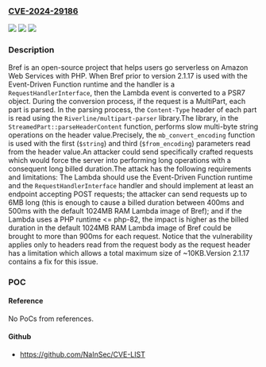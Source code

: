 ### [CVE-2024-29186](https://cve.mitre.org/cgi-bin/cvename.cgi?name=CVE-2024-29186)
![](https://img.shields.io/static/v1?label=Product&message=bref&color=blue)
![](https://img.shields.io/static/v1?label=Version&message=%3D%20%3C%202.1.17%20&color=brighgreen)
![](https://img.shields.io/static/v1?label=Vulnerability&message=CWE-400%3A%20Uncontrolled%20Resource%20Consumption&color=brighgreen)

### Description

Bref is an open-source project that helps users go serverless on Amazon Web Services with PHP. When Bref prior to version 2.1.17 is used with the Event-Driven Function runtime and the handler is a `RequestHandlerInterface`, then the Lambda event is converted to a PSR7 object. During the conversion process, if the request is a MultiPart, each part is parsed. In the parsing process, the `Content-Type` header of each part is read using the `Riverline/multipart-parser` library.The library, in the `StreamedPart::parseHeaderContent` function, performs slow multi-byte string operations on the header value.Precisely, the `mb_convert_encoding` function is used with the first (`$string`) and third (`$from_encoding`) parameters read from the header value.An attacker could send specifically crafted requests which would force the server into performing long operations with a consequent long billed duration.The attack has the following requirements and limitations: The Lambda should use the Event-Driven Function runtime and the `RequestHandlerInterface` handler and should implement at least an endpoint accepting POST requests; the attacker can send requests up to 6MB long (this is enough to cause a billed duration between 400ms and 500ms with the default 1024MB RAM Lambda image of Bref); and if the Lambda uses a PHP runtime <= php-82, the impact is higher as the billed duration in the default 1024MB RAM Lambda image of Bref could be brought to more than 900ms for each request. Notice that the vulnerability applies only to headers read from the request body as the request header has a limitation which allows a total maximum size of ~10KB.Version 2.1.17 contains a fix for this issue.

### POC

#### Reference
No PoCs from references.

#### Github
- https://github.com/NaInSec/CVE-LIST

